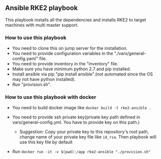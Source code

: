 ## Ansible RKE2 playbook

This playbook installs all the dependencies and installs RKE2 to target machines with multi master support. 

### How to use this playbook

- You need to clone this on jump server for the installation. 
- You need to provide configuration variables in the "./vars/general-config.yaml" file.
- You need to provide inventory in the  "inventory" file.
- Make sure you have minimum python 2.7 and pip installed.
- Install ansible via pip "pip install ansible".(not automated since the OS may not have python installed).
- Run "provision.sh".

### How to use this playbook with docker

- You need to build docker image like `docker build -t rke2-ansible .`
- You need to provide ssh private key(private key path defined in vars/general-config.yml. You have to provide key on this path.)
    - Suggestion: Copy your private key to this repository's root path, change name of your private key file like `id_rsa`. Then playbook will use this key file by default
    
- Run `docker run -it -v $(pwd):/app rke2-ansible "./provision.sh"`


